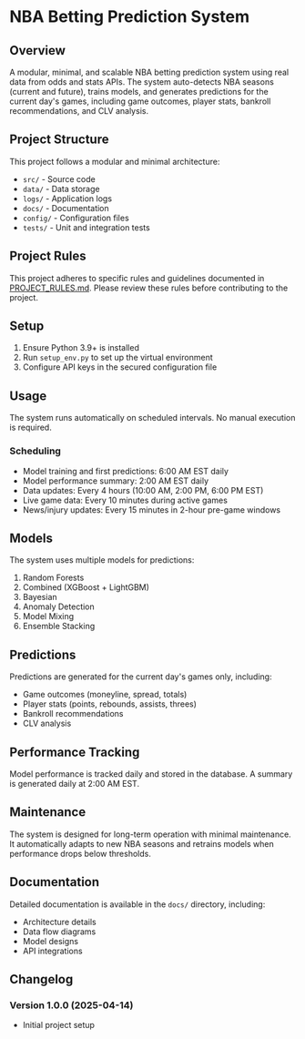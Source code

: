 # NBA Betting Prediction System

## Overview
A modular, minimal, and scalable NBA betting prediction system using real data from odds and stats APIs. The system auto-detects NBA seasons (current and future), trains models, and generates predictions for the current day's games, including game outcomes, player stats, bankroll recommendations, and CLV analysis.

## Project Structure
This project follows a modular and minimal architecture:

- `src/` - Source code
- `data/` - Data storage
- `logs/` - Application logs
- `docs/` - Documentation
- `config/` - Configuration files
- `tests/` - Unit and integration tests

## Project Rules
This project adheres to specific rules and guidelines documented in [PROJECT_RULES.md](PROJECT_RULES.md). Please review these rules before contributing to the project.

## Setup
1. Ensure Python 3.9+ is installed
2. Run `setup_env.py` to set up the virtual environment
3. Configure API keys in the secured configuration file

## Usage
The system runs automatically on scheduled intervals. No manual execution is required.

### Scheduling
- Model training and first predictions: 6:00 AM EST daily
- Model performance summary: 2:00 AM EST daily
- Data updates: Every 4 hours (10:00 AM, 2:00 PM, 6:00 PM EST)
- Live game data: Every 10 minutes during active games
- News/injury updates: Every 15 minutes in 2-hour pre-game windows

## Models
The system uses multiple models for predictions:
1. Random Forests
2. Combined (XGBoost + LightGBM)
3. Bayesian
4. Anomaly Detection
5. Model Mixing
6. Ensemble Stacking

## Predictions
Predictions are generated for the current day's games only, including:
- Game outcomes (moneyline, spread, totals)
- Player stats (points, rebounds, assists, threes)
- Bankroll recommendations
- CLV analysis

## Performance Tracking
Model performance is tracked daily and stored in the database. A summary is generated daily at 2:00 AM EST.

## Maintenance
The system is designed for long-term operation with minimal maintenance. It automatically adapts to new NBA seasons and retrains models when performance drops below thresholds.

## Documentation
Detailed documentation is available in the `docs/` directory, including:
- Architecture details
- Data flow diagrams
- Model designs
- API integrations

## Changelog

### Version 1.0.0 (2025-04-14)
- Initial project setup
